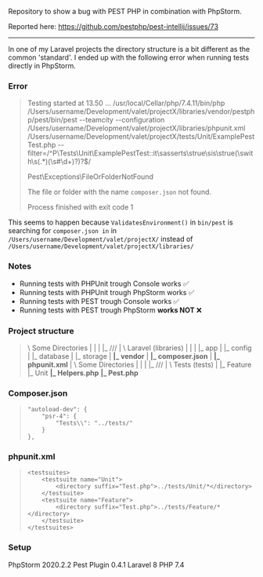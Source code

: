 Repository to show a bug with PEST PHP in combination with PhpStorm. 

Reported here: https://github.com/pestphp/pest-intellij/issues/73

---

In one of my Laravel projects the directory structure is a bit different as the common 'standard'.  I ended up with the following error when running tests directly in PhpStorm.

### Error

> Testing started at 13.50 ...
> /usr/local/Cellar/php/7.4.11/bin/php /Users/username/Development/valet/projectX/libraries/vendor/pestphp/pest/bin/pest --teamcity --configuration /Users/username/Development/valet/projectX/libraries/phpunit.xml /Users/username/Development/valet/projectX/tests/Unit/ExamplePestTest.php --filter=/^P\\Tests\\Unit\\ExamplePestTest::it\sasserts\strue\sis\strue(\swith\s\(.*\)(\s#\d+)?)?$/
> 
>    Pest\Exceptions\FileOrFolderNotFound 
> 
>   The file or folder with the name `composer.json` not found.
> 
> Process finished with exit code 1

This seems to happen because `ValidatesEnvironment()` in `bin/pest` is searching for `composer.json in` in `/Users/username/Development/valet/projectX/` instead of `/Users/username/Development/valet/projectX/libraries/`

### Notes

- Running tests with PHPUnit trough Console works ✅
- Running tests with PHPUnit trough PhpStorm works ✅
- Running tests with PEST trough Console works ✅
- Running tests with PEST trough PhpStorm **works NOT** ❌

### Project structure

> \ Some Directories
> |        |
> |        |_  ///
> | 
> \ Laravel (libraries)
> |        |
> |        |_ app
> |        |_ config
> |        |_ database
> |        |_ storage
> |        **|_ vendor**
> |        **|_ composer.json**
> |        **|_ phpunit.xml**
> |
> \ Some Directories
> |        |
> |        |_  ///
> | 
> \ Tests (tests)
>          |
>          |_ Feature
>          |_ Unit
>          **|_ Helpers.php**
>          **|_ Pest.php**

### Composer.json

>     "autoload-dev": {
>         "psr-4": {
>             "Tests\\": "../tests/"
>         }
>     },

### phpunit.xml

>     <testsuites>
>         <testsuite name="Unit">
>             <directory suffix="Test.php">../tests/Unit/*</directory>
>         </testsuite>
>         <testsuite name="Feature">
>             <directory suffix="Test.php">../tests/Feature/*</directory>
>         </testsuite>
>     </testsuites>


### Setup

PhpStorm 2020.2.2
Pest Plugin 0.4.1
Laravel 8
PHP 7.4
